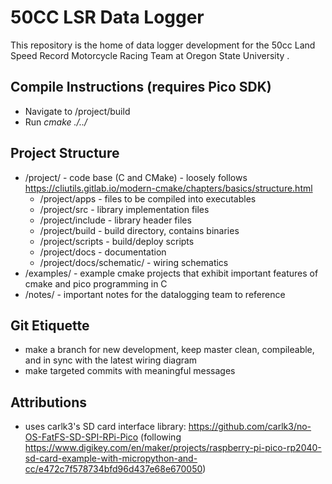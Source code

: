 # 50CC LSR Data Logger 

This repository is the home of data logger development for the 50cc Land Speed Record Motorcycle Racing Team at Oregon State University .

## Compile Instructions (requires Pico SDK) 
- Navigate to /project/build
- Run _cmake ./../_

## Project Structure 
- /project/ - code base (C and CMake) - loosely follows https://cliutils.gitlab.io/modern-cmake/chapters/basics/structure.html
    - /project/apps - files to be compiled into executables
    - /project/src - library implementation files
    - /project/include - library header files
    - /project/build - build directory, contains binaries
    - /project/scripts - build/deploy scripts
    - /project/docs - documentation
    - /project/docs/schematic/ - wiring schematics 
- /examples/ - example cmake projects that exhibit important features of cmake and pico programming in C
- /notes/ - important notes for the datalogging team to reference

## Git Etiquette
- make a branch for new development, keep master clean, compileable, and in sync with the latest wiring diagram
- make targeted commits with meaningful messages

## Attributions
- uses carlk3's SD card interface library: https://github.com/carlk3/no-OS-FatFS-SD-SPI-RPi-Pico (following https://www.digikey.com/en/maker/projects/raspberry-pi-pico-rp2040-sd-card-example-with-micropython-and-cc/e472c7f578734bfd96d437e68e670050)
